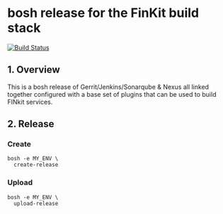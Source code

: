 # bosh release for the FinKit build stack

[![Build Status](https://travis-ci.org/FINkit/buildstack-boshrelease.svg?branch=master)](https://travis-ci.org/FINkit/buildstack-boshrelease)

## 1. Overview

This is a bosh release of Gerrit/Jenkins/Sonarqube & Nexus all linked together configured with a base set of plugins that can be used to build FINkit services.

## 2. Release

### Create

```
bosh -e MY_ENV \
  create-release
```
### Upload

```
bosh -e MY_ENV \
  upload-release
```
